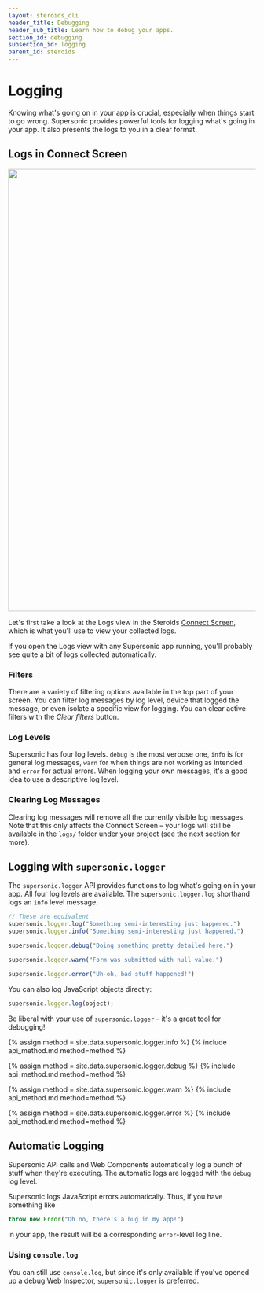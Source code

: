 ```yaml
---
layout: steroids_cli
header_title: Debugging
header_sub_title: Learn how to debug your apps.
section_id: debugging
subsection_id: logging
parent_id: steroids
---
```


# Logging

Knowing what's going on in your app is crucial, especially when things start to go wrong. Supersonic provides powerful tools for logging what's going in your app. It also presents the logs to you in a clear format.

## Logs in Connect Screen

<img src="/img/tooling/connect-screen/logs-screen.png" width="900">

Let's first take a look at the Logs view in the Steroids [Connect Screen](/tooling/connect-screen/), which is what you'll use to view your collected logs.

If you open the Logs view with any Supersonic app running, you'll probably see quite a bit of logs collected automatically.

### Filters

There are a variety of filtering options available in the top part of your screen. You can filter log messages by log level, device that logged the message, or even isolate a specific view for logging. You can clear active filters with the *Clear filters* button.

### Log Levels

Supersonic has four log levels. `debug` is the most verbose one, `info` is for general log messages, `warn` for when things are not working as intended and `error` for actual errors. When logging your own messages, it's a good idea to use a descriptive log level.

### Clearing Log Messages

Clearing log messages will remove all the currently visible log messages. Note that this only affects the Connect Screen – your logs will still be available in the `logs/` folder under your project (see the next section for more).

## Logging with `supersonic.logger`

The `supersonic.logger` API provides functions to log what's going on in your app. All four log levels are available. The `supersonic.logger.log` shorthand logs an `info` level message.

```javascript
// These are equivalent
supersonic.logger.log("Something semi-interesting just happened.")
supersonic.logger.info("Something semi-interesting just happened.")

supersonic.logger.debug("Doing something pretty detailed here.")

supersonic.logger.warn("Form was submitted with null value.")

supersonic.logger.error("Uh-oh, bad stuff happened!")
```

You can also log JavaScript objects directly:

```javascript
supersonic.logger.log(object);
```

Be liberal with your use of `supersonic.logger` – it's a great tool for debugging!

{% assign method = site.data.supersonic.logger.info %}
{% include api_method.md method=method %}

{% assign method = site.data.supersonic.logger.debug %}
{% include api_method.md method=method %}

{% assign method = site.data.supersonic.logger.warn %}
{% include api_method.md method=method %}

{% assign method = site.data.supersonic.logger.error %}
{% include api_method.md method=method %}

## Automatic Logging

Supersonic API calls and Web Components automatically log a bunch of stuff when they're executing. The automatic logs are logged with the `debug` log level.

Supersonic logs JavaScript errors automatically. Thus, if you have something like

```javascript
throw new Error("Oh no, there's a bug in my app!")
```

in your app, the result will be a corresponding `error`-level log line.



### Using `console.log`

You can still use `console.log`, but since it's only available if you've opened up a debug Web Inspector, `supersonic.logger` is preferred.
